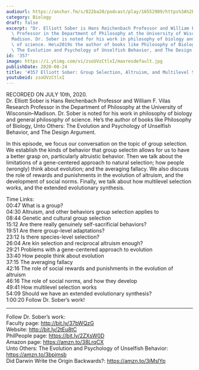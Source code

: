 ```yaml
---
audiourl: https://anchor.fm/s/822ba20/podcast/play/16552989/https%3A%2F%2Fd3ctxlq1ktw2nl.cloudfront.net%2Fstaging%2F2020-6-14%2F7c46b6f5-5e3e-6ca2-d696-30897f77a31c.m4a
category: Biology
draft: false
excerpt: "Dr. Elliott Sober is Hans Reichenbach Professor and William F. Vilas Research\
  \ Professor in the Department of Philosophy at the University of Wisconsin\u2013\
  Madison. Dr. Sober is noted for his work in philosophy of biology and general philosophy\
  \ of science. He\u2019s the author of books like Philosophy of Biology, Unto Others:\
  \ The Evolution and Psychology of Unselfish Behavior, and The Design Argument."
id: '357'
image: https://i.ytimg.com/vi/zsoUVzCtlxI/maxresdefault.jpg
publishDate: 2020-08-24
title: '#357 Elliott Sober: Group Selection, Altruism, and Multilevel Selection'
youtubeid: zsoUVzCtlxI
---
```

<div class="timelinks">

RECORDED ON JULY 10th, 2020.  
Dr. Elliott Sober is Hans Reichenbach Professor and William F. Vilas Research Professor in the Department of Philosophy at the University of Wisconsin–Madison. Dr. Sober is noted for his work in philosophy of biology and general philosophy of science. He’s the author of books like Philosophy of Biology, Unto Others: The Evolution and Psychology of Unselfish Behavior, and The Design Argument.

In this episode, we focus our conversation on the topic of group selection. We establish the kinds of behavior that group selectin allows for us to have a better grasp on, particularly altruistic behavior. Then we talk about the limitations of a gene-centered approach to natural selection; how people (wrongly) think about evolution; and the averaging fallacy. We also discuss the role of rewards and punishments in the evolution of altruism, and the development of social norms. Finally, we talk about how multilevel selection works, and the extended evolutionary synthesis.

Time Links:  
<time>00:47</time> What is a group?  
<time>04:30</time> Altruism, and other behaviors group selection applies to  
<time>08:44</time> Genetic and cultural group selection  
<time>15:12</time> Are there really genuinely self-sacrificial behaviors?  
<time>19:51</time> Are there group-level adaptations?  
<time>23:12</time> Is there species-level selection?  
<time>26:04</time> Are kin selection and reciprocal altruism enough?  
<time>29:21</time> Problems with a gene-centered approach to evolution  
<time>33:40</time> How people think about evolution  
<time>37:15</time> The averaging fallacy  
<time>42:16</time> The role of social rewards and punishments in the evolution of altruism  
<time>46:16</time> The role of social norms, and how they develop  
<time>49:41</time> How multilevel selection works  
<time>54:09</time> Should we have an extended evolutionary synthesis?  
<time>1:00:20</time> Follow Dr. Sober’s work!

---

Follow Dr. Sober’s work:  
Faculty page: http://bit.ly/37bWQzG  
Website: http://bit.ly/2tEu8tC  
PhilPeople page: https://bit.ly/2ZXsW0D  
Amazon page: https://amzn.to/38LrqCX  
Unto Others: The Evolution and Psychology of Unselfish Behavior: https://amzn.to/3bpjmsb  
Did Darwin Write the Origin Backwards?: https://amzn.to/3iMslYp
</div>


